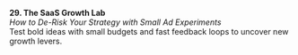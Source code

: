 **29. The SaaS Growth Lab**  
_How to De-Risk Your Strategy with Small Ad Experiments_  
Test bold ideas with small budgets and fast feedback loops to uncover new growth levers.
